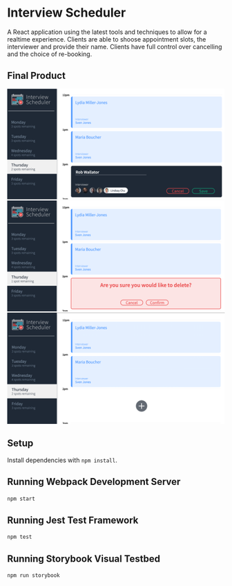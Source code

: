 # Interview Scheduler
A React application using the latest tools and techniques to allow for a realtime 
experience.  Clients are able to shoose appointment slots, the interviewer and provide their name. 
Clients have full control over cancelling and the choice of re-booking.

## Final Product

!["Booking View"](https://github.com/88Navistar/scheduler/blob/master/docs/bookingnew.png?raw=true)
!["Cancel View"](https://github.com/88Navistar/scheduler/blob/master/docs/cancellingyou.png?raw=true)
!["Standard View"](https://github.com/88Navistar/scheduler/blob/master/docs/standardview.png?raw=true)

## Setup

Install dependencies with `npm install`.

## Running Webpack Development Server

```sh
npm start
```

## Running Jest Test Framework

```sh
npm test
```

## Running Storybook Visual Testbed

```sh
npm run storybook
```
